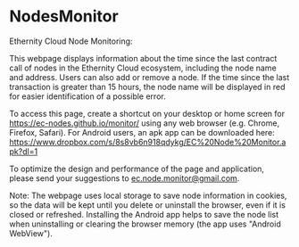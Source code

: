 # NodesMonitor
Ethernity Cloud Node Monitoring:

This webpage displays information about the time since the last contract call of nodes in the Ethernity Cloud ecosystem, including the node name and address. Users can also add or remove a node. If the time since the last transaction is greater than 15 hours, the node name will be displayed in red for easier identification of a possible error.

To access this page, create a shortcut on your desktop or home screen for https://ec-nodes.github.io/monitor/ using any web browser (e.g. Chrome, Firefox, Safari). For Android users, an apk app can be downloaded here: https://www.dropbox.com/s/8s8vb6n918qdykg/EC%20Node%20Monitor.apk?dl=1

To optimize the design and performance of the page and application, please send your suggestions to ec.node.monitor@gmail.com.

Note: The webpage uses local storage to save node information in cookies, so the data will be kept until you delete or uninstall the browser, even if it is closed or refreshed. Installing the Android app helps to save the node list when uninstalling or clearing the browser memory (the app uses "Android WebView").
